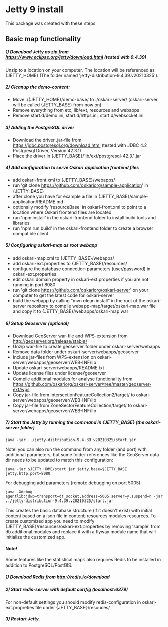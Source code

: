 # Jetty 9 install

This package was created with these steps

## Basic map functionality

##### 1) Download Jetty as zip from https://www.eclipse.org/jetty/download.html (tested with 9.4.39)

Unzip to a location on your computer. The location will be referenced as {JETTY_HOME} (The folder named 'jetty-distribution-9.4.39.v20210325').

##### 2) Cleanup the demo-content:

- Move ./{JETTY_HOME}/demo-base/ to ./oskari-server/ (oskari-server will be called {JETTY_BASE} from now on)
- Remove everything from etc, lib/ext, resources and webapps
- Remove start.d/demo.ini, start.d/https.ini, start.d/websocket.ini

##### 3) Adding the PostgreSQL driver

- Download the driver .jar-file from https://jdbc.postgresql.org/download.html (tested with JDBC 4.2 Postgresql Driver, Version 42.3.1)
- Place the driver in {JETTY_BASE}/lib/ext/postgresql-42.3.1.jar

##### 4) Add configuration to serve Oskari application frontend files

- add oskari-front.xml to {JETTY_BASE}/webapps/
- run 'git clone https://github.com/oskariorg/sample-application' in {JETTY_BASE}
- after clone you have for example a file in {JETTY_BASE}/sample-application/README.md
- optionally modify 'resourceBase' in oskari-front.xml to point to a location where Oskari frontend files are located
- run 'npm install' in the oskari-frontend folder to install build tools and libraries
- run 'npm run build' in the oskari-frontend folder to create a browser compatible client

##### 5) Configuring oskari-map as root webapp

- add oskari-map.xml to {JETTY_BASE}/webapps/
- add oskari-ext.properties to {JETTY_BASE}/resources/
- configure the database connection parameters (user/password) in oskari-ext.properties
- edit oskari.domain property in oskari-ext.properties if you are not running in port 8080
- run 'git clone https://github.com/oskariorg/oskari-server' on your computer to get the latest code for oskari-server
- build the webapp by calling "mvn clean install" in the root of the oskari-server repository to compile webapp-map/target/oskari-map.war file and copy it to {JETTY_BASE}/webapps/oskari-map.war

##### 6) Setup Geoserver (optional)

- Download GeoServer war-file and WPS-extension from http://geoserver.org/release/stable/
- Unzip war-file to create geoserver folder under oskari-server/webapps
- Remove data folder under oskari-server/webapps/geoserver
- Include jar-files from WPS-extension on oskari-server/webapps/geoserver/WEB-INF/lib
- Update oskari-server/webapps/README.txt
- Update license files under license/geoserver
- Compile additional modules for analyse functionality from https://github.com/oskariorg/oskari-server/tree/master/geoserver-ext/wps
- Copy jar-file from IntersectionFeatureCollection2/target/ to oskari-server/webapps/geoserver/WEB-INF/lib
- Copy jar-file from ZoneSectorFeatureCollection/target/ to oskari-server/webapps/geoserver/WEB-INF/lib

##### 7) Start the Jetty by running the command in {JETTY_BASE} (the oskari-server folder)

	java -jar ../jetty-distribution-9.4.39.v20210325/start.jar
	
Note! you can also run the command from any folder (and port) with additional parameters, but some folder references like the GeoServer data dir needs to be updated to match this configuration:

	java -jar $JETTY_HOME/start.jar jetty.base=$JETTY_BASE jetty.http.port=8080
	
For debugging add parameters (remote debugging on port 5005):

	java -Xdebug -agentlib:jdwp=transport=dt_socket,address=5005,server=y,suspend=n -jar ../jetty-distribution-9.4.39.v20210325/start.jar

This creates the basic database structure (if it doesn't exist) with initial content based on a json file in content-resources modules resources. To create customized app you need to modify {JETTY_BASE}/resources/oskari-ext.properties by removing 'sample' from db.additional.modules and replace it with a flyway module name that will initialize the customized app.

#### Note! 

Some features like the statistical maps also requires Redis to be installed in addition to PostgreSQL/PostGIS.

##### 1) Download Redis from http://redis.io/download

##### 2) Start redis-server with default config (localhost:6379)

For non-default settings you should modify redis-configuration in oskari-ext.propreties file under {JETTY_BASE}/resouces/

##### 3) Restart Jetty.
